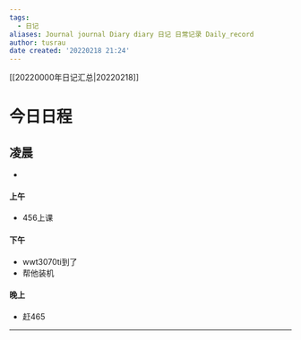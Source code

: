 ```yaml
---
tags:
  - 日记
aliases: Journal journal Diary diary 日记 日常记录 Daily_record
author: tusrau
date created: '20220218 21:24'
---
```


[[20220000年日记汇总|20220218]]

# 今日日程

## 凌晨
- 

#### 上午
- 456上课

#### 下午
- wwt3070ti到了
- 帮他装机

#### 晚上
- 赶465

---
